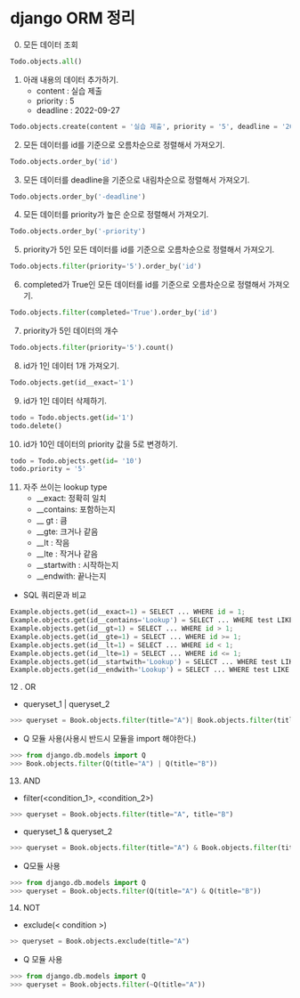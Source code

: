 # django ORM 정리

0. 모든 데이터 조회

```py
Todo.objects.all()
```

1. 아래 내용의 데이터 추가하기.
   - content : 실습 제출
   - priority : 5
   - deadline : 2022-09-27

```py
Todo.objects.create(content = '실습 제출', priority = '5', deadline = '2022-09-27')
```

2. 모든 데이터를 id를 기준으로 오름차순으로 정렬해서 가져오기.

```py
Todo.objects.order_by('id')
```

3. 모든 데이터를 deadline을 기준으로 내림차순으로 정렬해서 가져오기.

```py
Todo.objects.order_by('-deadline')
```

4. 모든 데이터를 priority가 높은 순으로 정렬해서 가져오기.

```py
Todo.objects.order_by('-priority')
```

5. priority가 5인 모든 데이터를 id를 기준으로 오름차순으로 정렬해서 가져오기.

```py
Todo.objects.filter(priority='5').order_by('id')
```

6. completed가 True인 모든 데이터를 id를 기준으로 오름차순으로 정렬해서 가져오기.

```py
Todo.objects.filter(completed='True').order_by('id')
```

7. priority가 5인 데이터의 개수

```py
Todo.objects.filter(priority='5').count()
```

8. id가 1인 데이터 1개 가져오기.

```py
Todo.objects.get(id__exact='1')
```

9. id가 1인 데이터 삭제하기.

```py
todo = Todo.objects.get(id='1')
todo.delete()
```

10. id가 10인 데이터의 priority 값을 5로 변경하기.

```py
todo = Todo.objects.get(id= '10')
todo.priority = '5'
```

11. 자주 쓰이는 lookup type
    - __exact: 정확히 일치
    - __contains: 포함하는지
    - __ gt : 큼
    - __gte: 크거나 같음
    - __lt : 작음
    - __lte : 작거나 같음
    - __startwith : 시작하는지
    - __endwith: 끝나는지

- SQL 쿼리문과 비교

```python
Example.objects.get(id__exact=1) = SELECT ... WHERE id = 1;
Example.objects.get(id__contains='Lookup') = SELECT ... WHERE test LIKE '%Lookup%';
Example.objects.get(id__gt=1) = SELECT ... WHERE id > 1;
Example.objects.get(id__gte=1) = SELECT ... WHERE id >= 1;
Example.objects.get(id__lt=1) = SELECT ... WHERE id < 1;
Example.objects.get(id__lte=1) = SELECT ... WHERE id <= 1;
Example.objects.get(id__startwith='Lookup') = SELECT ... WHERE test LIKE 'Lookup%';
Example.objects.get(id__endwith='Lookup') = SELECT ... WHERE test LIKE '%Lookup';
```

12 . OR

- queryset_1 | queryset_2

```python
>>> queryset = Book.objects.filter(title="A")| Book.objects.filter(title="B")
```

- Q 모듈 사용(사용시 반드시 모듈을 import 해야한다.)

```python
>>> from django.db.models import Q
>>> Book.objects.filter(Q(title="A") | Q(title="B"))
```

13. AND

- filter(<condition_1>, <condition_2>)

```python
>>> queryset = Book.objects.filter(title="A", title="B")
```

- queryset_1 & queryset_2

```python
>>> queryset = Book.objects.filter(title="A") & Book.objects.filter(title="B")
```

- Q모듈 사용

```python
>>> from django.db.models import Q
>>> queryset = Book.objects.filter(Q(title="A") & Q(title="B"))
```

14. NOT

- exclude(< condition >)

```python
>> queryset = Book.objects.exclude(title="A")
```

- Q 모듈 사용

```python
>>> from django.db.models import Q
>>> queryset = Book.objects.filter(~Q(title="A"))
```

